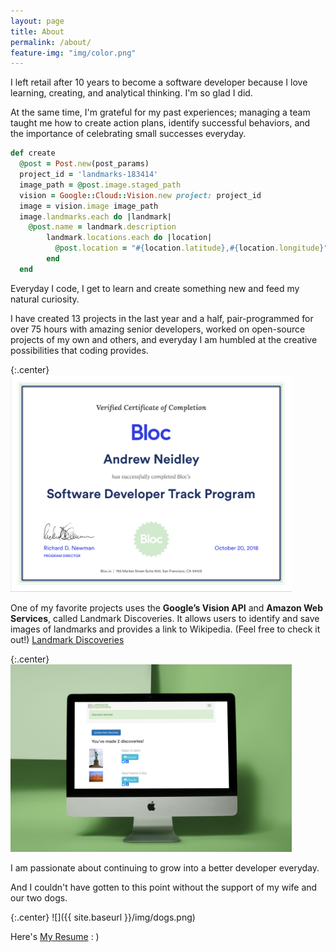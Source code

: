 ```yaml
---
layout: page
title: About
permalink: /about/
feature-img: "img/color.png"
---
```


I left retail after 10 years to become a software developer because
I love learning, creating, and analytical thinking.
I'm so glad I did.

At the same time, I'm grateful for my past experiences; managing a team taught me
how to create action plans, identify successful behaviors, and the importance of celebrating small successes everyday.

```ruby
def create
  @post = Post.new(post_params)
  project_id = 'landmarks-183414'
  image_path = @post.image.staged_path
  vision = Google::Cloud::Vision.new project: project_id
  image = vision.image image_path
  image.landmarks.each do |landmark|
    @post.name = landmark.description
        landmark.locations.each do |location|
          @post.location = "#{location.latitude},#{location.longitude}"
        end
  end
```

Everyday I code, I get to learn and create something new and feed my natural curiosity.

I have created 13 projects in the last year and a half, pair-programmed for over 75 hours with amazing senior developers, worked on open-source projects of my own and others, and everyday I am humbled at the creative possibilities that coding provides.

{:.center}
<img src="/img/bloc_certificate.png" alt="Bloc Certificate" style="width: 450px;"/>

One of my favorite projects uses the **Google’s Vision API** and **Amazon Web Services**, called Landmark Discoveries. It allows users to identify and save images of landmarks and provides a link to Wikipedia. (Feel free to check it out!) [Landmark Discoveries](https://landmark-discoveries.herokuapp.com/users/sign_up)

{:.center}
<img src="/img/landmarkdiscoveries1.png" alt="Landmark Discoveries" style="width: 450px;"/>

I am passionate about continuing to grow into a better developer everyday.

And I couldn't have gotten to this point without the support of my wife and our two dogs.

{:.center}
![]({{ site.baseurl }}/img/dogs.png)

Here's <a href="https://resume.creddle.io/resume/j8v5lglxiku">My Resume</a> : )
